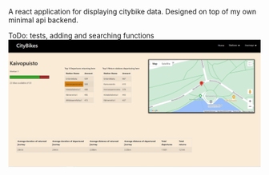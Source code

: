 A react application for displaying citybike data. Designed on top of my own minimal api backend. 

ToDo: tests, adding and searching functions
![alt text](https://github.com/JeremiasRy/citybikes-frontend/blob/master/CityAppPic.png?raw=true)
